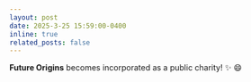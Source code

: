 ```yaml
---
layout: post
date: 2025-3-25 15:59:00-0400
inline: true
related_posts: false
---
```


<b>Future Origins</b> becomes incorporated as a public charity! :sparkles: :smile:
